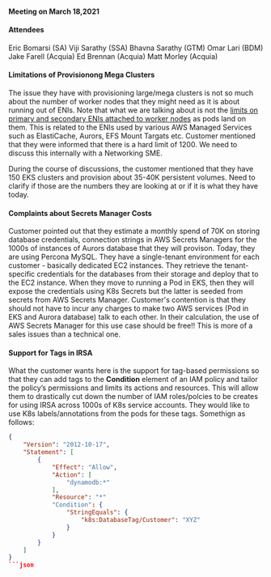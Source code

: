 #### Meeting on March 18,2021 ####

#### Attendees ####
Eric Bomarsi (SA)
Viji Sarathy (SSA)
Bhavna Sarathy (GTM)
Omar Lari (BDM)
Jake Farell (Acquia)
Ed Brennan (Acquia)
Matt Morley (Acquia)


#### Limitations of Provisionong Mega Clusters ####

The issue they have with provisioning large/mega clusters is not so much about the number of worker nodes that they might need as it is about running out of ENIs. Note that what we are talking about is not the [limits on primary and secondary ENIs attached to worker nodes](https://github.com/awslabs/amazon-eks-ami/blob/master/files/eni-max-pods.txt) as pods land on them. This is related to the ENIs used by various AWS Managed Services such as ElastiCache, Aurors, EFS Mount Targats etc. Customer mentioned that they were informed that there is a hard limit of 1200. We need to discuss this internally with a Networking SME. 

During the course of discussions, the customer mentioned that they have 150 EKS clusters and provision about 35-40K persistent volumes. Need to clarify if those are the numbers they are looking at or if it is what they have today.

#### Complaints about Secrets Manager Costs ####

Customer pointed out that they estimate a monthly spend of 70K on storing database credentials, connection strings in AWS Secrets Managers for the 1000s of instances of Aurors database that they will provison. Today, they are using Percona MySQL. They have a single-tenant environment for each customer - basically dedicated EC2 instances. They retrieve the tenant-specific credentials for the databases from their storage and deploy that to the EC2 instance. When they move to running a Pod in EKS, then they will expose the credentials using K8s Secrets but the latter is seeded from secrets from AWS Secrets Manager. Customer's contention is that they should not have to incur any charges to make two AWS services (Pod in EKS and Aurora database) talk to each other. In their calculation, the use of AWS Secrets Manager for this use case should be free!! This is more of a sales issues than a technical one.

#### Support for Tags in IRSA ####
What the customer wants here is the support for tag-based permissions so that they can add tags to the **Condition** element of an IAM policy and tailor the policy’s permissions and limits its actions and resources. This will allow them to drastically cut down the number of IAM roles/polcies to be creates for using IRSA across 1000s of K8s service accounts. They would like to use K8s labels/annotations from the pods for these tags. Somethign as follows:

```json
{
    "Version": "2012-10-17",
    "Statement": [
        {
            "Effect": "Allow",
            "Action": [
                "dynamodb:*"
            ],
            "Resource": "*"
            "Condition": {
                "StringEquals": {
                    "k8s:DatabaseTag/Customer": "XYZ"
                }
            }
        }
    ]
}
```json






